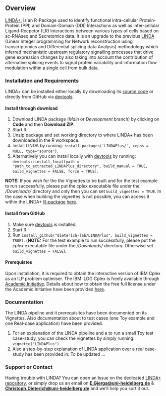 ## Overview

[LINDA+](https://github.com/dieterich-lab/LINDAPlus), is an R-Package used to identify functional intra-cellular Protein-Protein (PPI) and Domain-Domain (DDI) Interactions as well as inter-cellular Ligand-Recpetor (LR) Interactions between various types of cells based on sc-RNAseq and Secretomics data. It is an upgrade to the previous [LINDA](https://dieterich-lab.github.io/LINDA/) (Linear Integer programming for Network reconstruction using transcriptomics and Differential splicing data Analysis) methodology which inferred mechanistic upstream regulatory signalling processes that drive gene expression changes by also taking into account the contribution of alternative splicing events to signal protein variability and information flow modulation within a single cell from bulk data.

### Installation and Requirements

LINDA+ can be installed either locally by downloading its [source code](https://github.com/dieterich-lab/LINDAPlus) or directly from GitHub via [devtools](https://www.r-project.org/nosvn/pandoc/devtools.html).


#### Install through download
1.  Download LINDA package (*Main* or *Development* branch) by clicking on **Code** and then **Download ZIP**.
2.  Start R.
3.  Unzip package and set working directory to where LINDA+ has been downloaded in the R workspace.
4.  Install LINDA by running: `install.packages('LINDAPlus/', repos = NULL, type="source")`.
5. Alternatively you can install locally with [devtools](https://cran.r-project.org/web/packages/devtools/index.html) by running: `devtools::install_local(path = "path_to_extracted_LINDAPlus_directory", build_manual = TRUE, build_vignettes = FALSE, force = TRUE)`.

**NOTE:** If you wish for the the Vignettes to be built and for the test example to run successfully, please put the cplex executable file under the _/Downloads/_ directory and only then you can set `build_vignettes = TRUE`. In the case when building the vignettes is not possible, you can access it within the LINDA+ [R-package](https://github.com/dieterich-lab/LINDAPlus) [here](https://github.com/dieterich-lab/LINDAPlus/blob/master/vignettes/LINDAPlus.html).

#### Install from GitHub
1.  Make sure [devtools](https://cran.r-project.org/web/packages/devtools/index.html) is installed.
2.  Start R.
3.  Run `install_github("dieterich-lab/LINDAPlus", build_vignettes = TRUE)`. (**NOTE:** For the test example to run successfully, please put the _cplex_ executable file under the _/Downloads/_ directory. Otherwise set `build_vignettes = FALSE`).

#### Prerequistes
Upon installation, it is required to obtain the interactive version of IBM Cplex as an ILP problem optimiser. The IBM ILOG Cplex is freely available through [Academic Initiative](https://www.ibm.com/products/ilog-cplex-optimization-studio?S_PKG=CoG&cm_mmc=Search_Google-_-Data+Science_Data+Science-_-WW_IDA-_-+IBM++CPLEX_Broad_CoG&cm_mmca1=000000RE&cm_mmca2=10000668&cm_mmca7=9041989&cm_mmca8=kwd-412296208719&cm_mmca9=_k_Cj0KCQiAr93gBRDSARIsADvHiOpDUEHgUuzu8fJvf3vmO5rI0axgtaleqdmwk6JRPIDeNcIjgIHMhZIaAiwWEALw_wcB_k_&cm_mmca10=267798126431&cm_mmca11=b&mkwid=_k_Cj0KCQiAr93gBRDSARIsADvHiOpDUEHgUuzu8fJvf3vmO5rI0axgtaleqdmwk6JRPIDeNcIjgIHMhZIaAiwWEALw_wcB_k_%7C470%7C135655&cvosrc=ppc.google.%2Bibm%20%2Bcplex&cvo_campaign=000000RE&cvo_crid=267798126431&Matchtype=b&gclid=Cj0KCQiAr93gBRDSARIsADvHiOpDUEHgUuzu8fJvf3vmO5rI0axgtaleqdmwk6JRPIDeNcIjgIHMhZIaAiwWEALw_wcB). Details about how to obtain the free full license under the Academic Initiative have been provided [here](https://community.ibm.com/community/user/blogs/xavier-nodet1/2020/07/09/cplex-free-for-students).

### Documentation
The LINDA pipeline and it prerequisites have been documented on its Vignettes. Also documentation about to test cases (one Toy example and one Real-case application) have been provided.
1.  For an explanation of the LINDA pipeline and a to run a small Toy test case-study, you can check the vignettes by simply running: `vignette("LINDAPlus")`.
2.  Also a step-by-step explanation of LINDA application over a real case-study has been provided in: To be updated ...

### Support or Contact

Having trouble with LINDA? You can open an Issue on the dedicated [LINDA+ repository](https://github.com/dieterich-lab/LINDAPlus), or simply drop us an email on **E.Gjerga@uni-heidelberg.de** & **Christoph.Dieterich@uni-heidelberg.de** and we’ll help you sort it out.

